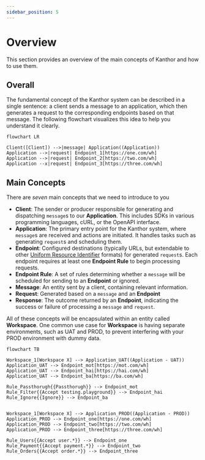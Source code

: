 ```yaml
---
sidebar_position: 5
---
```


# Overview

This section provides an overview of the main concepts of Kanthor and how to use them.

## Overall

The fundamental concept of the Kanthor system can be described in a single sentence: a client sends a message to an application, which then generates a request to the corresponding endpoints based on that message. The following flowchart visualizes this idea to help you understand it clearly.

```mermaid
flowchart LR

Client([Client]) -->|message| Application((Application))
Application -->|request| Endpoint_1[https://one.com/wh]
Application -->|request| Endpoint_2[https://two.com/wh]
Application --x|request| Endpoint_3[https://three.com/wh]
```

## Main Concepts

There are _seven_ main concepts that we need to introduce to you

- **Client**: The sender or producer responsible for generating and dispatching `message`s to our **Application**. This includes SDKs in various programming languages, cURL, or the OpenAPI interface.
- **Application**: The primary entry point for the Kanthor system, where `message`s are received and actions are initiated. It handles tasks such as generating `request`s and scheduling them.
- **Endpoint**: Configured destinations (typically URLs, but extendable to other [Uniform Resource Identifier](https://en.wikipedia.org/wiki/Uniform_Resource_Identifier) formats) for generated `request`s. Each endpoint requires at least one **Endpoint Rule** to begin processing requests.
- **Endpoint Rule**: A set of rules determining whether a `message` will be scheduled for sending to an **Endpoint** or ignored.
- **Message**: An entity sent by a client, containing relevant information.
- **Request**: Generated based on a `message` and an **Endpoint**
- **Response**: The outcome returned by an **Endpoint**, indicating the success or failure of processing a `message` and `request`.

All of these concepts will be encapsulated within an entity called **Workspace**. One common use case for **Workspace** is having separate environments, such as UAT and PROD, to prevent interfering with your PROD environment with dummy data.

```mermaid
flowchart TB

Workspace_1[Workspace X] --> Application_UAT((Application - UAT))
Application_UAT --> Endpoint_mot[https://mot.com/wh]
Application_UAT --> Endpoint_hai[https://hai.com/wh]
Application_UAT --> Endpoint_ba[https://ba.com/wh]

Rule_Passthorugh{{Passthorugh}} --> Endpoint_mot
Rule_Filter{{Accept testing.playground}} --> Endpoint_hai
Rule_Ignore{{Ignore}} --> Endpoint_ba


Workspace_1[Workspace X] --> Application_PROD((Application - PROD))
Application_PROD --> Endpoint_one[https://one.com/wh]
Application_PROD --> Endpoint_two[https://two.com/wh]
Application_PROD --> Endpoint_three[https://three.com/wh]

Rule_Users{{Accept user.*}} --> Endpoint_one
Rule_Payment{{Accept payment.*}} --> Endpoint_two
Rule_Orders{{Accept order.*}} --> Endpoint_three

```
